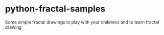 # python-fractal-samples
Some simple fractal drawings to play with your childrens and to learn fractal drawing
